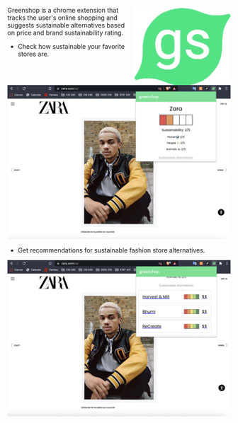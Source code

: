 <img src="https://raw.githubusercontent.com/raunaqsingh2020/greenshop/master/sgLogo2.png" align="right"
     alt="Greenshop logo" width="220" height="178">

Greenshop is a chrome extension that tracks the user's online shopping and suggests sustainable alternatives based on price and brand sustainability rating.

* Check how sustainable your favorite stores are.

<p align="center">
  <img src="./demo-web.png" alt="web" width="738">
</p>

* Get recommendations for sustainable fashion store alternatives.

<p align="center">
  <img src="./demo-rec.png" alt="web" width="738">
</p>
